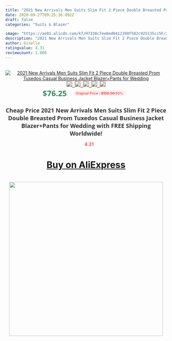 ```yaml
---
title: "2021 New Arrivals Men Suits Slim Fit 2 Piece Double Breasted Prom Tuxedos Casual Business Jacket Blazer+Pants for Wedding"
date: 2020-09-27T09:25:36.892Z
draft: false
categories: "Suits & Blazer"

image: "https://ae01.alicdn.com/kf/H7338c7ee8ed0412398f582c925135cc5F/2021-New-Arrivals-Men-Suits-Slim-Fit-2-Piece-Double-Breasted-Prom-Tuxedos-Casual-Business-Jacket.jpg"
description: "2021 New Arrivals Men Suits Slim Fit 2 Piece Double Breasted Prom Tuxedos Casual Business Jacket Blazer+Pants for Wedding"
author: Giselle
ratingvalue: 4.31
reviewcount: 1.000
---
```

<br>
<div style="text-align: center;">
<a href="https://s.click.aliexpress.com/e/_9AIyiZ" target="_blank" rel="nofollow noopener noreferrer"><img alt="2021 New Arrivals Men Suits Slim Fit 2 Piece Double Breasted Prom Tuxedos Casual Business Jacket Blazer+Pants for Wedding" class="magnifier-image" src="https://ae01.alicdn.com/kf/H7338c7ee8ed0412398f582c925135cc5F/2021-New-Arrivals-Men-Suits-Slim-Fit-2-Piece-Double-Breasted-Prom-Tuxedos-Casual-Business-Jacket.jpg_640x640.jpg">
<br>
<img style="border:1px solid salmon" src="https://ae01.alicdn.com/kf/H7338c7ee8ed0412398f582c925135cc5F/2021-New-Arrivals-Men-Suits-Slim-Fit-2-Piece-Double-Breasted-Prom-Tuxedos-Casual-Business-Jacket.jpg_120x120.jpg">&nbsp;&nbsp;<img style="border:1px solid salmon" src="https://ae01.alicdn.com/kf/Hbd401e9562b349fda51c3ddee6341890f/2021-New-Arrivals-Men-Suits-Slim-Fit-2-Piece-Double-Breasted-Prom-Tuxedos-Casual-Business-Jacket.jpg_120x120.jpg">&nbsp;&nbsp;<img style="border:1px solid salmon" src="https://ae01.alicdn.com/kf/H2f28806f442c477d9cf2d69a64d9fc906/2021-New-Arrivals-Men-Suits-Slim-Fit-2-Piece-Double-Breasted-Prom-Tuxedos-Casual-Business-Jacket.jpg_120x120.jpg">&nbsp;&nbsp;<img style="border:1px solid salmon" src="https://ae01.alicdn.com/kf/He98e8b9322dd49a78dc1c45b60755c55W/2021-New-Arrivals-Men-Suits-Slim-Fit-2-Piece-Double-Breasted-Prom-Tuxedos-Casual-Business-Jacket.jpg_120x120.jpg">&nbsp;&nbsp;<img style="border:1px solid salmon" src="https://ae01.alicdn.com/kf/H36eddf9e89ec4b2b83746fbd348e28628/2021-New-Arrivals-Men-Suits-Slim-Fit-2-Piece-Double-Breasted-Prom-Tuxedos-Casual-Business-Jacket.jpg_120x120.jpg"></a></div><br0>
<div style="text-align: center;"><span style="background-color: white; border: 0px; box-sizing: border-box; color: seagreen; display: inline-block; font-family: &quot;open sans&quot; , &quot;arial&quot; , &quot;helvetica&quot; , sans-serif , &quot;heiti&quot;; font-size: 24px; font-stretch: inherit; font-weight: 700; line-height: inherit; margin: 0px 10px 0px 0px; padding: 0px; vertical-align: middle;">$76.25 </span>
<span style="background: rgb(255 , 241 , 241); border-radius: 3px; border: 0px; box-sizing: border-box; color: #ff4747; display: inline-block; font-family: inherit; font-size: 12px; font-stretch: inherit; font-style: inherit; font-variant: inherit; font-weight: 600; line-height: inherit; margin: 0px; padding: 2px 5px; transform: scale(0.9); vertical-align: middle;">Original Price : <b style="text-decoration: line-through;">$152.50 </b> 50%&nbsp;&nbsp;</span></div>
<h1 style="color: #333333; display: inline-block; font-family: &quot;open sans&quot; , &quot;arial&quot; , &quot;helvetica&quot; , sans-serif , &quot;heiti&quot;; font-size: 18px; font-stretch: inherit; font-weight: 700; text-align: center;">Cheap Price 2021 New Arrivals Men Suits Slim Fit 2 Piece Double Breasted Prom Tuxedos Casual Business Jacket Blazer+Pants for Wedding with FREE Shipping Worldwide!</h1>
<div style="color: #ff4747; text-align: center;">
<img src="https://4.bp.blogspot.com/-M0ZcTcb-5uY/XleCXlxnR4I/AAAAAAAAAEc/OrjgMkXV1oMQFaCRZj5HQwOCBcu3w1FegCPcBGAYYCw/s1600/star.png" style="height: 15px;">&nbsp;<b>4.31</b></div>
<div class="button_cont" align="center"><a class="buynow_a" href="https://s.click.aliexpress.com/e/_9AIyiZ" target="_blank" rel="nofollow noopener noreferrer"><H1>Buy on AliExpress</H1></a></div><br>
<div class="separator" style="clear: both; text-align: center;">
<img src="https://lh3.googleusercontent.com/-pTy5HemUv9M/XlePHvY0dAI/AAAAAAAAAE4/0nX5iRUoIWY8eMW9Dpxeirr157OZliDIgCLcBGAsYHQ/s1600/badge.gif" width="480">
</div>
